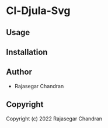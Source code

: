 # Cl-Djula-Svg

## Usage

## Installation

## Author

* Rajasegar Chandran

## Copyright

Copyright (c) 2022 Rajasegar Chandran
